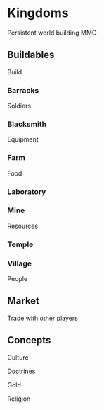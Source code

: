 # Kingdoms
Persistent world building MMO

## Buildables
Build

### Barracks
Soldiers

### Blacksmith
Equipment

### Farm
Food

### Laboratory

### Mine
Resources

### Temple


### Village
People

## Market
Trade with other players

## Concepts
Culture
  
Doctrines
  
Gold
  
Religion
